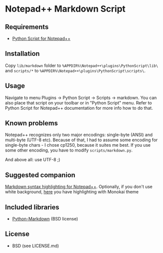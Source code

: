 # Notepad++ Markdown Script

## Requirements

* [Python Script for Notepad++](http://npppythonscript.sourceforge.net/)
 
## Installation

Copy `lib/markdown` folder to `%APPDIR%\Notepad++\plugins\PythonScript\lib\` and
`scripts/*` to `%APPDIR%\Notepad++\plugins\PythonScript\scripts\`.

## Usage

Navigate to menu Plugins -> Python Script -> Scripts -> markdown. You can also place
that script on your toolbar or in "Python Script" menu. Refer to Python Script for
Notepad++ documentation for more info how to do that.

## Known problems

Notepad++ recognizes only two major encodings: single-byte (ANSI) and multi-byte (UTF-8 etc).
Because of that, I had to assume some encoding for single-byte chars - I chose cp1250, because
it suites me best. If you use some other encoding, you have to modify `scripts/markdown.py`.

And above all: use UTF-8 ;)

## Suggested companion

[Markdown syntax highlighting for Notepad++](https://github.com/thomsmits/markdown_npp).
Optionally, if you don't use white background, [here](https://github.com/leafnode/markdown_npp)
you have highlighting with Monokai theme

## Included libraries

* [Python-Markdown](https://github.com/waylan/Python-Markdown) (BSD license)

## License

* BSD (see LICENSE.md)
